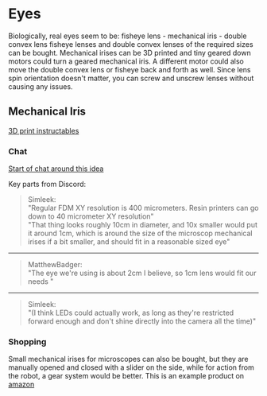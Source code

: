 # Eyes

Biologically, real eyes seem to be: fisheye lens - mechanical iris - double convex lens
fisheye lenses and double convex lenses of the required sizes can be bought.
Mechanical irises can be 3D printed and tiny geared down motors could turn a geared mechanical iris.
A different motor could also move the double convex lens or fisheye back and forth as well. Since lens spin orientation doesn't matter, you can screw and unscrew lenses without causing any issues.

## Mechanical Iris

[3D print instructables](https://www.instructables.com/3d-Printed-Mechanical-Iris/)

### Chat

[Start of chat around this idea](https://discord.com/channels/574720535888396288/1337733692709146674/1349901734310314014)

Key parts from Discord:
>Simleek:\
>"Regular FDM XY resolution is 400 micrometers. Resin printers can go down to 40 micrometer XY resolution"\
>"That thing looks roughly 10cm in diameter, and 10x smaller would put it around 1cm, which is around the size of the microscop mechanical irises if a bit smaller, and should fit in a reasonable sized eye"
---
>MatthewBadger:\
>"The eye we're using is about 2cm I believe, so 1cm lens would fit our needs "
---
>Simleek:\
>"(I think LEDs could actually work, as long as they're restricted forward enough and don't shine directly into the camera all the time)"

### Shopping

Small mechanical irises for microscopes can also be bought, but they are manually opened and closed with a slider on the side, while for action from the robot, a gear system would be better. This is an example product on [amazon](https://www.amazon.com/Srutueo-Adjustable-Mechanical-Microscope-500042571A4/dp/B0D4GXTLK5)
